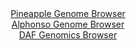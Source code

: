 <div id="Pineapple_Genome_Browser" align="center">
  <a href="https://igv.org/app/?sessionURL=blob:zZJda9swFIb_i6BjA8eW7TqxDGUkTbp8rR8paUpLMYotO1ptyZHkuEnIf99Z2dhNB83FxkAX0kH2ec.jZ482TGkuBYqQZ7uB7brIQnolm1taVgW7pCXTKMpooZmFFMuYYiJhKNqjjGpD57MpfLkyptKR43BTtUoqcmlr36Yl3UlBG20nsnTOZVHQpVTUSKWdnqIb6fB802rYklaVDb19O3BSaqhDi2olhZZOxUQeN_C_.FcpzpmQJYvLujD8NUAMeSBjamf0c3dx200SpvWEbUfpWXcy6t75g_nDl_b5w_xquJi3Fx9ueS6oqRU7W8jdBId3a4yDanFz_bXdjMm4nDfkmz7x.x8GLxVXTJ.5HTf0w9POaQhguEjZy_80Myx.5NwlC..HvcmJd5Gv.w_NlNTb0bVf7i77s9nNm5MTdLBQIZMaTEDJSnUiF1s.bluB12792LqhhTEBPkpyFD0.WcgomjzD9cc9MtsKfEGaretXdSwkVcoUiloE445LiBdAD0yIe7D2qFbF34N7MZ.RDva6nteOM14YkDmNtai0TYWwN0lm57sjaa7HJ15vt16trsY57La.T_rXa12Onmdkd3_6Fs8AAwNo__qIMOx7Uv0T994TxDbLY4VL5fN0ejkad3h4PjSTYTUIydWA98DAGv8R0HFwMqlKauA.VOD407kNVZwKA4UN13zJC262C.AoGxS5ng_qokQWElxEKl9.xBa23AB_.q2of3g6fAc-">Pineapple Genome Browser</a>
</div>
<div id="Alphonso_Genome_Browser" align="center">
  <a href="https://igv.org/app/?sessionURL=blob:zZLRbtowFIbfxVKnTQqJkxAgkaqJUiioXbvCGCNVFZ04TnBJ7Mw2oRTx7nOrTbtZpXKxaZIv7CMn5z.fvz1qqFRMcBQhz3YD23WRhdRKbGdQ1SW9hooqFOVQKmohSXMqKScURXuUg9Iwn16ZL1da1ypyHKbrVgW8ELbybajgSXDYKpuIyhmIsoRUSNBCKudMQiMcVjStLU2hrm3T27cDJwMNDpT1SnAlnJryItma_yW_SklBuahoUm1KzV4CJCaPyZjZOXzsL2Z9QqhSl3Q3yU77l5P.V384jy86g3h.M17MO4t3M1Zw0BtJTydxymdk1F.K26vz.suUxcF4OXwYaFif.Ofvho81k1Sdul235_fa3fYzGMYz.vg_zWwWO3Jul1Qn3tnGHTdjiHvBktS5z65pp335jQ5fmfxgoVKQjTEBkZXsRi62fNyxAq_Tet66PQvj0PCRgqHo7t5CWgJZm.t3e6R3tfEFKfp986KOhYTMqERRK8S464ahF5geOAzdg7VHG1n.Pbij.TTsYq_veZ0kZ6U2MmeJ4rWygXO7IbldPB1Jk2ZzaLP1EibLSbydxuLhxBt9OueD3YrjP9L0DAHT_OUJzahvyfRPzHtLEFunx.r2ucLshqyX7duLUbqYdRuvuAW.Xp0Fk1fxHIcmF7ICbe6bijn.9K0ByYBrU2iYYikrmd4tDEWxRZHr.UZbREQpjIdIFul7bGHLDfCH33r6h_vDDw--">Alphonso Genome Browser</a>
</div>


<div id="DAF_Genomics_Browser" align="center">
  <a href="https://igv.org/app/?sessionURL=blob:tZFra9swFIb_iyD95Kvs2LEhDG9rupJeSFM3JaWEM1uORS3JleSmXsh_n3BbBhtlDDqQxBHn8r7Ss0dPRCoqOEoRdvyx4_vIQqoWuyWwtiEXwIhCaQWNIhaSpCKS8IKgdI8qUBryqzPTWWvdqtR1S6jsLeGC0UI5KnCgtZXodE1MqY0dYPBDcNgppxDMFGtwoWlrwZVwoSiIUrbntoRvNzswx1tuM4wkG9Y1mg6qG2PCGCudCoxbykvy_Bcj_0HZLPopWy2zoX9O.tNyms1Ps5vgOF.fRF_W.eW3VR6tjpZ0y0F3kkwnixGe.dn1.eIiiJf14wh_jpL1jF2aoGY9XYyCr0fHzy2VRE392J8EkzCKMTpYqBFFZ0CgopZ.6odWjCcWDkP7NQzGkfkJKShK7.4tpCUUD6b8bo903xpcSJHHbiBnISFLIlFqJ54X.0mCx2EcekniH6w96mTzwTxn.VUSezjDOHK.AzP6FW2GTzRCfyY_CuZvk83.V1jwJGYnfX8TtO0tKO.WX8_PHkQdsvA9TBZ691mVkAy0Sb1cX6FAY9QY4foXleBwf_gJ">DAF Genomics Browser</a>
</div>
